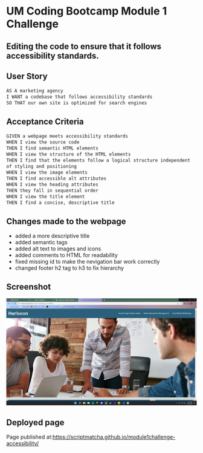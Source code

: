 # UM Coding Bootcamp Module 1 Challenge

## Editing the code to ensure that it follows accessibility standards.

## User Story

```
AS A marketing agency
I WANT a codebase that follows accessibility standards
SO THAT our own site is optimized for search engines
```

## Acceptance Criteria

```
GIVEN a webpage meets accessibility standards
WHEN I view the source code
THEN I find semantic HTML elements
WHEN I view the structure of the HTML elements
THEN I find that the elements follow a logical structure independent of styling and positioning
WHEN I view the image elements
THEN I find accessible alt attributes
WHEN I view the heading attributes
THEN they fall in sequential order
WHEN I view the title element
THEN I find a concise, descriptive title
```

## Changes made to the webpage

- added a more descriptive title
- added semantic tags
- added alt text to images and icons
- added comments to HTML for readability
- fixed missing id to make the nevigation bar work correctly
- changed footer h2 tag to h3 to fix hierarchy

## Screenshot

![HoriseonWebpageScreenshot](assets/images/Horiseon-Screenshot-1.png)

## Deployed page

Page published at:https://scriptmatcha.github.io/module1challenge-accessibility/
